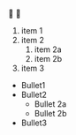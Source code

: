 💙
🥇
1. item 1
2. item 2
   1. item 2a
   2. item 2b
3. item 3

* Bullet1
* Bullet2
  * Bullet 2a
  * Bullet 2b
* Bullet3

